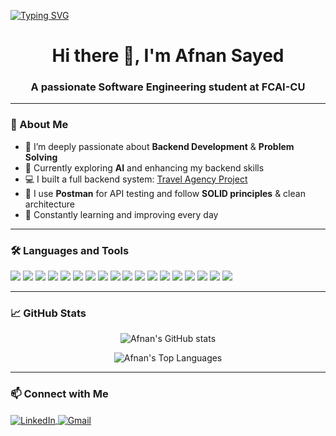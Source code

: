 [![Typing SVG](https://readme-typing-svg.demolab.com?font=Fira+Code&size=30&duration=2000&pause=1000&color=F76C6C&center=true&vCenter=true&width=1000&lines=Welcome+to+my+GitHub!;I'm+Afnan+Sayed+%F0%9F%91%8B;Backend+Developer+%7C+Problem+Solver+%7C+Future+AI+Explorer)](https://git.io/typing-svg)

<h1 align="center">Hi there 👋, I'm Afnan Sayed</h1>
<h3 align="center">A passionate Software Engineering student at FCAI-CU</h3>

---

### 🧠 About Me
- 🎯 I’m deeply passionate about **Backend Development** & **Problem Solving**
- 🚀 Currently exploring **AI** and enhancing my backend skills
- 💻 I built a full backend system: [Travel Agency Project](https://github.com/Afnan-Sayed/Travel-Agency)
- 🧪 I use **Postman** for API testing and follow **SOLID principles** & clean architecture
- 🌱 Constantly learning and improving every day

---

### 🛠️ Languages and Tools

<p align="left">
  <!-- Backend -->
  <img src="https://img.shields.io/badge/Java-%23ED8B00.svg?&style=for-the-badge&logo=java&logoColor=white"/>
  <img src="https://img.shields.io/badge/SpringBoot-6DB33F?style=for-the-badge&logo=springboot&logoColor=white"/>
  <img src="https://img.shields.io/badge/ASP.NET-512BD4?style=for-the-badge&logo=.net&logoColor=white"/>
  <!-- Databases -->
  <img src="https://img.shields.io/badge/MySQL-005C84?style=for-the-badge&logo=mysql&logoColor=white"/>
  <img src="https://img.shields.io/badge/SQL-4479A1?style=for-the-badge&logo=postgresql&logoColor=white"/>
  <!-- Tools -->
  <img src="https://img.shields.io/badge/Git-F05032?style=for-the-badge&logo=git&logoColor=white"/>
  <img src="https://img.shields.io/badge/GitHub-181717?style=for-the-badge&logo=github&logoColor=white"/>
  <img src="https://img.shields.io/badge/Linux-FCC624?style=for-the-badge&logo=linux&logoColor=black"/>
  <img src="https://img.shields.io/badge/Postman-FF6C37?style=for-the-badge&logo=postman&logoColor=white"/>
  <img src="https://img.shields.io/badge/Jira-0052CC?style=for-the-badge&logo=jira&logoColor=white"/>
  <img src="https://img.shields.io/badge/Figma-F24E1E?style=for-the-badge&logo=figma&logoColor=white"/>
  <!-- Frontend -->
  <img src="https://img.shields.io/badge/JavaScript-F7DF1E?style=for-the-badge&logo=javascript&logoColor=black"/>
  <img src="https://img.shields.io/badge/HTML5-E34F26?style=for-the-badge&logo=html5&logoColor=white"/>
  <img src="https://img.shields.io/badge/CSS3-1572B6?style=for-the-badge&logo=css3&logoColor=white"/>
  <!-- Languages -->
  <img src="https://img.shields.io/badge/C++-00599C?style=for-the-badge&logo=c%2B%2B&logoColor=white"/>
  <img src="https://img.shields.io/badge/C-00599C?style=for-the-badge&logo=c&logoColor=white"/>
  <img src="https://img.shields.io/badge/C%23-239120?style=for-the-badge&logo=c-sharp&logoColor=white"/>
  <img src="https://img.shields.io/badge/Python-3776AB?style=for-the-badge&logo=python&logoColor=white"/>
</p>

---

### 📈 GitHub Stats

<p align="center">
  <img src="https://github-readme-stats.vercel.app/api?username=Afnan-Sayed&show_icons=true&theme=radical" alt="Afnan's GitHub stats" />
</p>

<p align="center">
  <img src="https://github-readme-stats.vercel.app/api/top-langs/?username=Afnan-Sayed&layout=compact&theme=radical&card_width=500" alt="Afnan's Top Languages" />
</p>

---

### 📫 Connect with Me
<p align="left">
  <a href="https://www.linkedin.com/in/afnan-s-5354a0262/" target="blank">
    <img align="center" src="https://img.shields.io/badge/LinkedIn-%230077B5.svg?&style=for-the-badge&logo=linkedin&logoColor=white" alt="LinkedIn" />
  </a>
  <a href="mailto:afnansayed50@gmail.com">
    <img align="center" src="https://img.shields.io/badge/Gmail-D14836?&style=for-the-badge&logo=gmail&logoColor=white" alt="Gmail" />
  </a>
</p>
